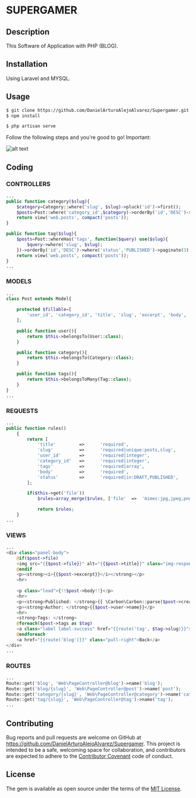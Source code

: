 # SUPERGAMER
## Description

This Software of Application with PHP (BLOG).

## Installation
Using Laravel and MYSQL.


## Usage
```html
$ git clone https://github.com/DanielArturoAlejoAlvarez/Supergamer.git [NAME APP] 
$ npm install

$ php artisan serve
```
Follow the following steps and you're good to go! Important:


![alt text](https://tighten.co/assets/img/blog/tinker_dusk.gif)


## Coding

### CONTROLLERS

```php
...
public function category($slug){
    $category=Category::where('slug', $slug)->pluck('id')->first();
    $posts=Post::where('category_id',$category)->orderBy('id','DESC')->where('status','PUBLISHED')->paginate(3); 
    return view('web.posts', compact('posts'));   
}

public function tag($slug){       
    $posts=Post::whereHas('tags', function($query) use($slug){
        $query->where('slug', $slug);
    })->orderBy('id','DESC')->where('status','PUBLISHED')->paginate(3);
    return view('web.posts', compact('posts'));
}
...
```

### MODELS

```php
...
class Post extends Model{

    protected $fillable=[
        'user_id', 'category_id', 'title', 'slug', 'excerpt', 'body', 'status', 'file'
    ];

    public function user(){
        return $this->belongsTo(User::class);
    }

    public function category(){
        return $this->belongsTo(Category::class);
    }

    public function tags(){
        return $this->belongsToMany(Tag::class);
    }
}
...
```

### REQUESTS 

```php
...
public function rules()
    {
        return [
            'title'         =>      'required',
            'slug'          =>      'required|unique:posts,slug',
            'user_id'       =>      'required|integer',
            'category_id'   =>      'required|integer',
            'tags'          =>      'required|array',
            'body'          =>      'required',
            'status'        =>      'required|in:DRAFT,PUBLISHED',
        ];

        if($this->get('file'))
            $rules=array_merge($rules, ['file'  =>  'mimes:jpg,jpeg,png,gif']);

            return $rules;
    }
...
```

### VIEWS

```php
...
<div class="panel-body">
    @if($post->file)
    <img src="{{$post->file}}" alt="{{$post->title}}" class="img-responsive">
    @endif
    <p><strong><i>{{$post->excerpt}}</i></strong></p>
    <hr>
    
    <p class="lead">{!!$post->body!!}</p>
    <hr>
    <p><strong>Published: </strong>{{ \Carbon\Carbon::parse($post->created_at)->diffForHumans()}}</p>
    <p><strong>Author: </strong>{{$post->user->name}}</p>
    <hr>
    <strong>Tags: </strong>
    @foreach($post->tags as $tag)
    <a class="label label-success" href="{{route('tag', $tag->slug)}}"><i class="fas fa-hashtag"></i> {{$tag->name}}</a>
    @endforeach
    <a href="{{route('blog')}}" class="pull-right">Back</a>
</div>
...
```

### ROUTES 

```php
...
Route::get('blog', 'Web\PageController@blog')->name('blog');
Route::get('blog/{slug}', 'Web\PageController@post')->name('post');
Route::get('category/{slug}', 'Web\PageController@category')->name('category');
Route::get('tag/{slug}', 'Web\PageController@tag')->name('tag');
...
```

## Contributing

Bug reports and pull requests are welcome on GitHub at https://github.com/DanielArturoAlejoAlvarez/Supergamer. This project is intended to be a safe, welcoming space for collaboration, and contributors are expected to adhere to the [Contributor Covenant](http://contributor-covenant.org) code of conduct.


## License

The gem is available as open source under the terms of the [MIT License](http://opensource.org/licenses/MIT).



